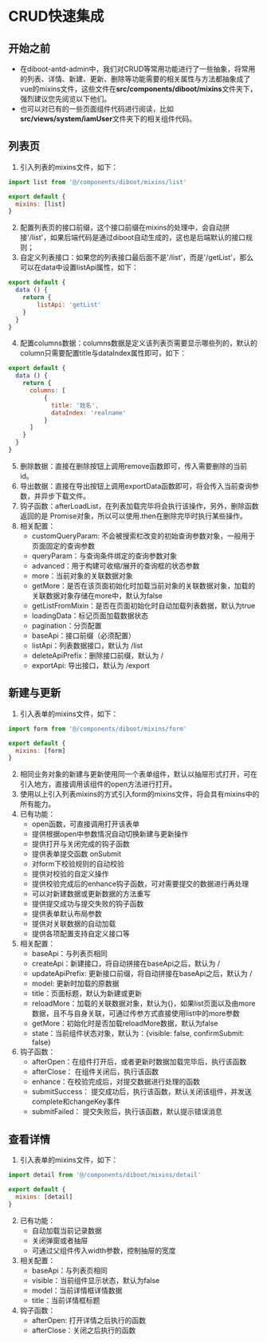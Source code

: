 # CRUD快速集成

## 开始之前

* 在diboot-antd-admin中，我们对CRUD等常用功能进行了一些抽象，将常用的列表、详情、新建、更新、删除等功能需要的相关属性与方法都抽象成了vue的mixins文件，这些文件在**src/components/diboot/mixins**文件夹下，强烈建议您先阅览以下他们。
* 也可以对已有的一些页面组件代码进行阅读，比如**src/views/system/iamUser**文件夹下的相关组件代码。

## 列表页

1. 引入列表的mixins文件，如下：
```javascript
import list from '@/components/diboot/mixins/list'

export default {
  mixins: [list]
}
```
2. 配置列表页的接口前缀，这个接口前缀在mixins的处理中，会自动拼接'/list'，如果后端代码是通过diboot自动生成的，这也是后端默认的接口规则；
3. 自定义列表接口：如果您的列表接口最后面不是'/list'，而是'/getList'，那么可以在data中设置listApi属性，如下：
```javascript
export default {
  data () {
    return {
        listApi: 'getList'
    }
  }
}
```
4. 配置columns数据：columns数据是定义该列表页需要显示哪些列的，默认的column只需要配置title与dataIndex属性即可，如下：
```javascript
export default {
  data () {
    return {
      columns: [
          {
            title: '姓名',
            dataIndex: 'realname'
          }
      ]
    }
  }
}
```
5. 删除数据：直接在删除按钮上调用remove函数即可，传入需要删除的当前id。
6. 导出数据：直接在导出按钮上调用exportData函数即可，将会传入当前查询参数，并异步下载文件。
6. 钩子函数：afterLoadList，在列表加载完毕将会执行该操作，另外，删除函数返回的是 Promise对象，所以可以使用.then在删除完毕时执行某些操作。
7. 相关配置：
    * customQueryParam: 不会被搜索栏改变的初始查询参数对象，一般用于页面固定的查询参数
    * queryParam：与查询条件绑定的查询参数对象
    * advanced：用于构建可收缩/展开的查询框的状态参数
    * more：当前对象的关联数据对象
    * getMore：是否在该页面初始化时加载当前对象的关联数据对象，加载的关联数据对象存储在more中，默认为false
    * getListFromMixin：是否在页面初始化时自动加载列表数据，默认为true
    * loadingData：标记页面加载数据状态
    * pagination：分页配置
    * baseApi：接口前缀（必须配置）
    * listApi：列表数据接口，默认为 /list
    * deleteApiPrefix：删除接口前缀，默认为 / 
    * exportApi: 导出接口，默认为 /export

## 新建与更新

1. 引入表单的mixins文件，如下：
```javascript
import form from '@/components/diboot/mixins/form'

export default {
  mixins: [form]
}
```
2. 相同业务对象的新建与更新使用同一个表单组件，默认以抽屉形式打开，可在引入地方，直接调用该组件的open方法进行打开。
3. 使用以上引入列表mixins的方式引入form的mixins文件，将会具有mixins中的所有能力。
4. 已有功能：
    * open函数，可直接调用打开该表单
    * 提供根据open中参数情况自动切换新建与更新操作
    * 提供打开与关闭完成的钩子函数
    * 提供表单提交函数 onSubmit
    * 对form下校验规则的自动校验
    * 提供对校验的自定义操作
    * 提供校验完成后的enhance钩子函数，可对需要提交的数据进行再处理
    * 可以对新建数据或更新数据的方法重写
    * 提供提交成功与提交失败的钩子函数
    * 提供表单默认布局参数
    * 提供对关联数据的自动加载
    * 提供各项配置支持自定义接口等
5. 相关配置：
    * baseApi：与列表页相同
    * createApi：新建接口，将自动拼接在baseApi之后，默认为 / 
    * updateApiPrefix: 更新接口前缀，将自动拼接在baseApi之后，默认为 /
    * model: 更新时加载的原数据
    * title：页面标题，默认为新建或更新
    * reloadMore：加载的关联数据对象，默认为{}，如果list页面以及由more数据，且不与自身关联，可通过传参方式直接使用list中的more参数
    * getMore：初始化时是否加载reloadMore数据，默认为false
    * state：当前组件状态对象，默认为：{visible: false, confirmSubmit: false}
6. 钩子函数：
    * afterOpen：在组件打开后，或者更新时数据加载完毕后，执行该函数
    * afterClose： 在组件关闭后，执行该函数
    * enhance：在校验完成后，对提交数据进行处理的函数
    * submitSuccess： 提交成功后，执行该函数，默认关闭该组件，并发送complete和changeKey事件
    * submitFailed： 提交失败后，执行该函数，默认提示错误消息

## 查看详情

1. 引入表单的mixins文件，如下：
```javascript
import detail from '@/components/diboot/mixins/detail'

export default {
  mixins: [detail]
}
```
2. 已有功能：
    * 自动加载当前记录数据
    * 关闭弹窗或者抽屉
    * 可通过父组件传入width参数，控制抽屉的宽度
3. 相关配置：
    * baseApi：与列表页相同
    * visible：当前组件显示状态，默认为false
    * model：当前详情框详情数据
    * title：当前详情框标题
4. 钩子函数：
    * afterOpen: 打开详情之后执行的函数
    * afterClose：关闭之后执行的函数
    